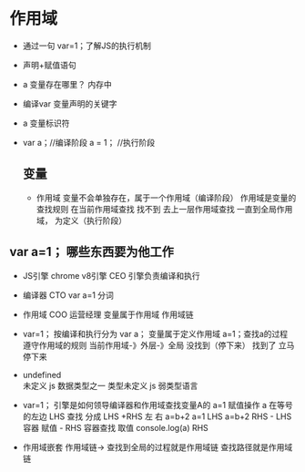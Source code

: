 # 作用域

- 通过一句 var=1；了解JS的执行机制
 - 声明+赋值语句
 - a 变量存在哪里？ 内存中
 - 编译var  变量声明的关键字
 - a 变量标识符

- var a；//编译阶段
  a = 1； //执行阶段

  ## 变量
   - 作用域
     变量不会单独存在，属于一个作用域（编译阶段）
     作用域是变量的查找规则  在当前作用域查找 找不到 去上一层作用域查找  一直到全局作用域， 为定义（执行阶段）

## var a=1；  哪些东西要为他工作  
  - JS引擎  chrome v8引擎 CEO
    引擎负责编译和执行
  - 编译器 CTO
    var a=1  分词
  - 作用域 COO 运营经理
    变量属于作用域
    作用域链
  - var=1；
   按编译和执行分为 var a； 变量属于定义作用域
   a=1；查找a的过程 遵守作用域的规则 当前作用域-》外层-》全局  没找到（停下来）  找到了 立马停下来

   - undefined  
   未定义 js 数据类型之一  类型未定义
   js 弱类型语言

   - var=1；
    引擎是如何领导编译器和作用域查找变量A的
     a=1  赋值操作 a 在等号的左边 LHS
     查找  分成 LHS +RHS 左  右
     a=b+2
     a=1  LHS
     a=b+2 RHS
    - LHS  容器 赋值
    - RHS  容器查找 取值
    console.log(a)  RHS
  - 作用域嵌套
   作用域链-> 查找到全局的过程就是作用域链
   查找路径就是作用域链
